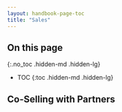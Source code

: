 ```yaml
---
layout: handbook-page-toc
title: "Sales"
---
```


## On this page
{:.no_toc .hidden-md .hidden-lg}

- TOC
{:toc .hidden-md .hidden-lg}

## Co-Selling with Partners
